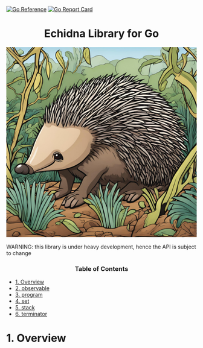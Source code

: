 [![Go Reference][goreference_badge]][goreference_link]
[![Go Report Card][goreportcard_badge]][goreportcard_link]

# <div align="center">Echidna Library for Go</div>

![background image](echidna.png)

WARNING: this library is under heavy development, hence the API is subject to
change

### <a name="top"></a>
### <div align="center">Table of Contents</div>

* [1. Overview](#overview)
* [2. observable](#observable)
* [3. program](#programme)
* [4. set](#set)
* [5. stack](#stack)
* [6. terminator](#terminator)

# <a name="overview">1. Overview</a>

[goreference_badge]: https://pkg.go.dev/badge/github.com/bruceesmith/echidna/v3.svg
[goreference_link]: https://pkg.go.dev/github.com/bruceesmith/echidna
[goreportcard_badge]: https://goreportcard.com/badge/github.com/bruceesmith/echidna
[goreportcard_link]: https://goreportcard.com/report/github.com/bruceesmith/echidna

